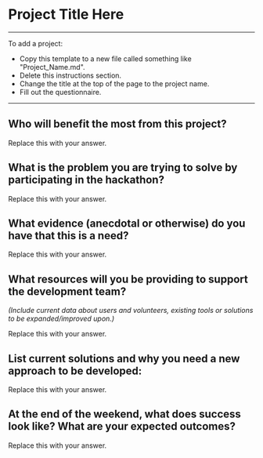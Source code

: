 Project Title Here
==================

--------
To add a project:
* Copy this template to a new file called something like "Project_Name.md".
* Delete this instructions section.
* Change the title at the top of the page to the project name.
* Fill out the questionnaire.
--------


Who will benefit the most from this project?
--------------------------------------------

Replace this with your answer.



What is the problem you are trying to solve by participating in the hackathon?
------------------------------------------------------------------------------

Replace this with your answer.



What evidence (anecdotal or otherwise) do you have that this is a need?
-----------------------------------------------------------------------

Replace this with your answer.



What resources will you be providing to support the development team?
---------------------------------------------------------------------

_(Include current data about users and volunteers, existing tools or solutions to be expanded/improved upon.)_


Replace this with your answer.



List current solutions and why you need a new approach to be developed:
-----------------------------------------------------------------------

Replace this with your answer.


At the end of the weekend, what does success look like? What are your expected outcomes?
----------------------------------------------------------------------------------------

Replace this with your answer.


